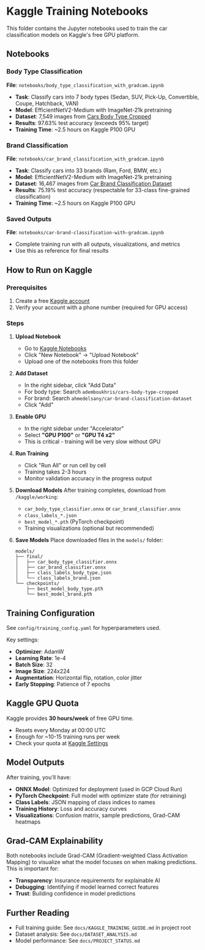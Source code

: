 # Kaggle Training Notebooks

This folder contains the Jupyter notebooks used to train the car classification models on Kaggle's free GPU platform.

## Notebooks

### Body Type Classification
**File**: `notebooks/body_type_classification_with_gradcam.ipynb`
- **Task**: Classify cars into 7 body types (Sedan, SUV, Pick-Up, Convertible, Coupe, Hatchback, VAN)
- **Model**: EfficientNetV2-Medium with ImageNet-21k pretraining
- **Dataset**: 7,549 images from [Cars Body Type Cropped](https://www.kaggle.com/datasets/ademboukhris/cars-body-type-cropped)
- **Results**: 97.63% test accuracy (exceeds 95% target)
- **Training Time**: ~2.5 hours on Kaggle P100 GPU

### Brand Classification
**File**: `notebooks/car_brand_classification_with_gradcam.ipynb`
- **Task**: Classify cars into 33 brands (Ram, Ford, BMW, etc.)
- **Model**: EfficientNetV2-Medium with ImageNet-21k pretraining
- **Dataset**: 16,467 images from [Car Brand Classification Dataset](https://www.kaggle.com/datasets/ahmedelsany/car-brand-classification-dataset)
- **Results**: 75.19% test accuracy (respectable for 33-class fine-grained classification)
- **Training Time**: ~2.5 hours on Kaggle P100 GPU

### Saved Outputs
**File**: `notebooks/car-brand-classification-with-gradcam.ipynb`
- Complete training run with all outputs, visualizations, and metrics
- Use this as reference for final results

## How to Run on Kaggle

### Prerequisites
1. Create a free [Kaggle account](https://www.kaggle.com)
2. Verify your account with a phone number (required for GPU access)

### Steps

1. **Upload Notebook**
   - Go to [Kaggle Notebooks](https://www.kaggle.com/code)
   - Click "New Notebook" → "Upload Notebook"
   - Upload one of the notebooks from this folder

2. **Add Dataset**
   - In the right sidebar, click "Add Data"
   - For body type: Search `ademboukhris/cars-body-type-cropped`
   - For brand: Search `ahmedelsany/car-brand-classification-dataset`
   - Click "Add"

3. **Enable GPU**
   - In the right sidebar under "Accelerator"
   - Select **"GPU P100"** or **"GPU T4 x2"**
   - This is critical - training will be very slow without GPU

4. **Run Training**
   - Click "Run All" or run cell by cell
   - Training takes 2-3 hours
   - Monitor validation accuracy in the progress output

5. **Download Models**
   After training completes, download from `/kaggle/working`:
   - `car_body_type_classifier.onnx` or `car_brand_classifier.onnx`
   - `class_labels_*.json`
   - `best_model_*.pth` (PyTorch checkpoint)
   - Training visualizations (optional but recommended)

6. **Save Models**
   Place downloaded files in the `models/` folder:
   ```
   models/
   ├── final/
   │   ├── car_body_type_classifier.onnx
   │   ├── car_brand_classifier.onnx
   │   ├── class_labels_body_type.json
   │   └── class_labels_brand.json
   └── checkpoints/
       ├── best_model_body_type.pth
       └── best_model_brand.pth
   ```

## Training Configuration

See `config/training_config.yaml` for hyperparameters used.

Key settings:
- **Optimizer**: AdamW
- **Learning Rate**: 1e-4
- **Batch Size**: 32
- **Image Size**: 224x224
- **Augmentation**: Horizontal flip, rotation, color jitter
- **Early Stopping**: Patience of 7 epochs

## Kaggle GPU Quota

Kaggle provides **30 hours/week** of free GPU time.
- Resets every Monday at 00:00 UTC
- Enough for ~10-15 training runs per week
- Check your quota at [Kaggle Settings](https://www.kaggle.com/settings)

## Model Outputs

After training, you'll have:
- **ONNX Model**: Optimized for deployment (used in GCP Cloud Run)
- **PyTorch Checkpoint**: Full model with optimizer state (for retraining)
- **Class Labels**: JSON mapping of class indices to names
- **Training History**: Loss and accuracy curves
- **Visualizations**: Confusion matrix, sample predictions, Grad-CAM heatmaps

## Grad-CAM Explainability

Both notebooks include Grad-CAM (Gradient-weighted Class Activation Mapping) to visualize what the model focuses on when making predictions. This is important for:
- **Transparency**: Insurance requirements for explainable AI
- **Debugging**: Identifying if model learned correct features
- **Trust**: Building confidence in model predictions

## Further Reading

- Full training guide: See `docs/KAGGLE_TRAINING_GUIDE.md` in project root
- Dataset analysis: See `docs/DATASET_ANALYSIS.md`
- Model performance: See `docs/PROJECT_STATUS.md`
